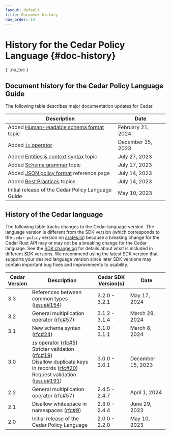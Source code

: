 ```yaml
---
layout: default
title: Document history
nav_order: 14
---
```


# History for the Cedar Policy Language {#doc-history}
{: .no_toc }

## Document history for the Cedar Policy Language Guide
The following table describes major documentation updates for Cedar.

| Description | Date |
| --- | --- |
| Added [Human-readable schema format](../schema/huamn-readable-schema.html) topic | February 21, 2024 |
| Added [`is` operator](../policies/syntax-operators.html) | December 15, 2023 |
| Added [Entities & context syntax](../auth/entities-syntax.html) topic | July 27, 2023 |
| Added [Schema grammar](../schema/schema-grammar.html) topic | July 17, 2023 |
| Added [JSON policy format](../policies/json-format.html) reference page | July 14, 2023 |
| Added [Best Practices](../overview/best-practices.html) topics | July 14, 2023 |
| Initial release of the Cedar Policy Language Guide | May 10, 2023 |

## History of the Cedar language

The following table tracks changes to the Cedar language version. The language version is different from the SDK version (which corresponds to the `cedar-policy` version on [crates.io](https://crates.io/crates/cedar-policy)) because a breaking change for the Cedar Rust API may or may not be a breaking change for the Cedar language. See the [SDK changelog](https://github.com/cedar-policy/cedar/blob/main/cedar-policy/CHANGELOG.md) for details about what is included in different SDK versions. We recommend using the latest SDK version that supports your desired language version since later SDK versions may contain important bug fixes and improvements to usability.

| Cedar<br/>Version | Description | Cedar SDK<br/>Version(s) | Date |
| --- | --- | --- | --- |
| 3.3 | References between common types ([issue#154](https://github.com/cedar-policy/cedar/issues/154)) | 3.2.0 - 3.2.1 | May 17, 2024 |
| 3.2 | General multiplication operator ([rfc#57](https://github.com/cedar-policy/rfcs/blob/main/text/0057-general-multiplication.md)) | 3.1.2 - 3.1.4 | March 29, 2024 |
| 3.1 | New schema syntax ([rfc#24](https://github.com/cedar-policy/rfcs/blob/main/text/0024-schema-syntax.md)) | 3.1.0 - 3.1.1 | March 8, 2024 |
| 3.0 | `is` operator ([rfc#5](https://github.com/cedar-policy/rfcs/blob/main/text/0005-is-operator.md))<br/>Stricter validation ([rfc#19](https://github.com/cedar-policy/rfcs/blob/main/text/0019-stricter-validation.md))<br/>Disallow duplicate keys in records ([rfc#20](https://github.com/cedar-policy/rfcs/blob/main/text/0020-unique-record-keys.md))<br/>Request validation ([issue#191](https://github.com/cedar-policy/cedar/issues/191)) | 3.0.0 - 3.0.1 | December 15, 2023 |
| 2.2 | General multiplication operator ([rfc#57](https://github.com/cedar-policy/rfcs/blob/main/text/0057-general-multiplication.md)) | 2.4.5 - 2.4.7 | April 1, 2024 |
| 2.1 | Disallow whitespace in namespaces ([rfc#9](https://github.com/cedar-policy/rfcs/blob/main/text/0009-disallow-whitespace-in-entityuid.md)) | 2.3.0 - 2.4.4 | June 29, 2023 |
| 2.0 | Initial release of the Cedar Policy Language | 2.0.0 - 2.2.0 | May 10, 2023 |
